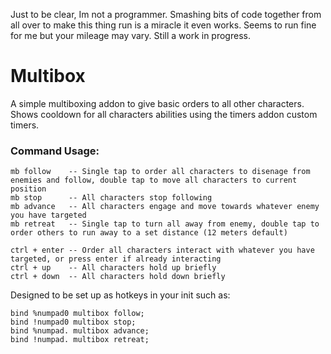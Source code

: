 Just to be clear, Im not a programmer. Smashing bits of code together from all over to make this thing run is a miracle it even works. Seems to run fine for me but your mileage may vary. Still a work in progress.

# Multibox

A simple multiboxing addon to give basic orders to all other characters. Shows cooldown for all characters abilities using the timers addon custom timers.

### Command Usage:
```
mb follow    -- Single tap to order all characters to disenage from enemies and follow, double tap to move all characters to current position
mb stop      -- All characters stop following
mb advance   -- All characters engage and move towards whatever enemy you have targeted
mb retreat   -- Single tap to turn all away from enemy, double tap to order others to run away to a set distance (12 meters default)           

ctrl + enter -- Order all characters interact with whatever you have targeted, or press enter if already interacting
ctrl + up    -- All characters hold up briefly
ctrl + down  -- All characters hold down briefly
```
Designed to be set up as hotkeys in your init such as:
```
bind %numpad0 multibox follow;
bind !numpad0 multibox stop;
bind %numpad. multibox advance;
bind !numpad. multibox retreat;
```

